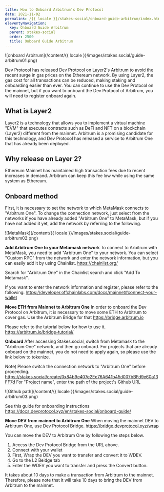 ```yaml
---
title: How to Onboard Arbitrum's Dev Protocol
date: 2021-11-02
permalink: /{{ locale }}/stakes-social/onboard-guide-arbitrum/index.html
eleventyNavigation:
  key: Onboard Guide Arbitrum
  parent: stakes-social
  order: 2500
  title: Onboard Guide Arbitrum
---
```


![onboard Arbitrum](/content/{{ locale }}/images/stakes.social/guide-arbitrum01.png)

Dev Protocol has released Dev Protocol on Layer2's Arbitrum to avoid the recent surge in gas prices on the Ethereum network. By using Layer2, the gas cost for all transactions can be reduced, making staking and onboarding easier than ever.
You can continue to use the Dev Protocol on the mainnet, but if you want to onboard the Dev Protocol of Arbitrum, you will need to register onboard again.

## What is Layer2

Layer2 is a technology that allows you to implement a virtual machine "EVM" that executes contracts such as DeFi and NFT on a blockchain (Layer2) different from the mainnet. Arbitrum is a promising candidate for this technology, and Dev Protocol has released a service to Arbitrum One that has already been deployed.

## Why release on Layer 2?

Ethereum Mainnet has maintained high transaction fees due to recent increases in demand. Arbitrum can keep this fee low while using the same system as Ethereum.

## Onboard method

First, it is necessary to set the network to which MetaMask connects to "Arbitrum One". To change the connection network, just select from the networks if you have already added "Arbitrum One" to MetaMask, but if you have not added it yet, add the network by referring to the following.

![MetaMask](/content/{{ locale }}/images/stakes.social/guide-arbitrum02.png)

**Add Arbitrum One to your Metamask network**
To connect to Arbitrum with MetaMask, you need to add "Arbitrum One" to your network. You can select "Custom RPC" from the network and enter the network information, but you can easily add it by using Chainlist.
https://chainlist.org/

Search for "Arbitrum One" in the Chainlist search and click "Add To Metamask".

If you want to enter the network information and register, please refer to the following.
https://developer.offchainlabs.com/docs/mainnet#connect-your-wallet

**Move ETH from Mainnet to Arbitrum One**
In order to onboard the Dev Protocol on Arbitrum, it is necessary to move some ETH to Arbitrum to cover gas. Use the Arbitrum Bridge for that
https://bridge.arbitrum.io

Please refer to the tutorial below for how to use it.
https://arbitrum.io/bridge-tutorial/

**Onboard**
After accessing Stakes.social, switch from Metamask to the "Arbitrum One" network, and then go onboard.
For projects that are already onboard on the mainnet, you do not need to apply again, so please use the link below to tokenize.

Note) Please switch the connection network to "Arbitrum One" before proceeding.
https://stakes.social/create/0x84b9e407e2Ee76A641b45d007bBFd9e60a13FF7d
For "Project name", enter the path of the project's Github URL

![Github path](/content/{{ locale }}/images/stakes.social/guide-arbitrum03.png)

See this guide for onboarding instructions
https://docs.devprotocol.xyz/en/stakes-social/onboard-guide/

**Move DEV from mainnet to Arbitrum One**
When moving the mainnet DEV to Arbitrum One, use Dev Protocol Bridge.
https://bridge.devprotocol.xyz/wrap

You can move the DEV to Arbitrum One by following the steps below.

1. Access the Dev Protocol Bridge from the URL above.
2. Connect with your wallet
3. First, Wrap the DEV you want to transfer and convert it to WDEV.
4. Go to the L2 Beidge tab
5. Enter the WDEV you want to transfer and press the Convert button.

It takes about 10 days to make a transaction from Arbitrum to the mainnet. Therefore, please note that it will take 10 days to bring the DEV from Arbitrum to the mainnet.
